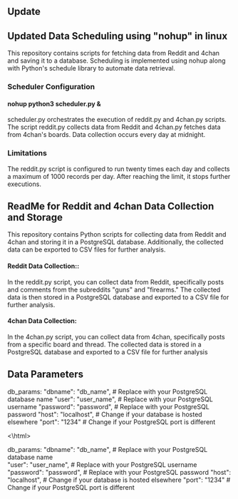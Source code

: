 <html>
<h2>Update</h2>
<h2>Updated Data Scheduling using "nohup" in linux</h2>
This repository contains scripts for fetching data from Reddit and 4chan and saving it to a database. Scheduling is implemented using nohup along with Python's schedule library to automate data retrieval.

<h3>Scheduler Configuration</h3>
<h4>nohup python3 scheduler.py &</h4>
scheduler.py orchestrates the execution of reddit.py and 4chan.py scripts.
The script reddit.py collects data from Reddit and 4chan.py fetches data from 4chan's boards.
Data collection occurs every day at midnight.

<h3>Limitations</h3>
The reddit.py script is configured to run twenty times each day and collects a maximum of 1000 records per day. After reaching the limit, it stops further executions.



<html>
<h2>ReadMe for Reddit and 4chan Data Collection and Storage</h2>
  This repository contains Python scripts for collecting data from Reddit and 4chan and storing it in a PostgreSQL database.
  Additionally, the collected data can be exported to CSV files for further analysis.

  <h4>Reddit Data Collection::</h4>
  In the reddit.py script, you can collect data from Reddit, specifically posts and comments from the subreddits "guns" and "firearms."
  The collected data is then stored in a PostgreSQL database and exported to a CSV file for further analysis.

  <h4>4chan Data Collection:</h4>
  In the 4chan.py script, you can collect data from 4chan, specifically posts from a specific board and thread.
  The collected data is stored in a PostgreSQL database and exported to a CSV file for further analysis
  
  <h2>Data Parameters</h2>
  db_params:
    "dbname": "db_name",  # Replace with your PostgreSQL database name   
    "user": "user_name",    # Replace with your PostgreSQL username
    "password": "password",  # Replace with your PostgreSQL password
    "host": "localhost",        # Change if your database is hosted elsewhere
    "port": "1234"              # Change if your PostgreSQL port is different

  <\html>





  
  db_params:
    "dbname": "db_name",  # Replace with your PostgreSQL database name   
    "user": "user_name",    # Replace with your PostgreSQL username
    "password": "password",  # Replace with your PostgreSQL password
    "host": "localhost",        # Change if your database is hosted elsewhere
    "port": "1234"              # Change if your PostgreSQL port is different
